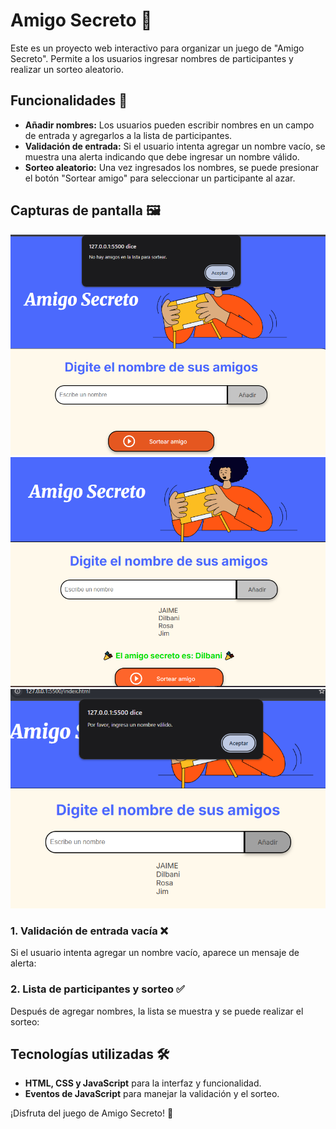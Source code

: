 # Amigo Secreto 🎁

Este es un proyecto web interactivo para organizar un juego de "Amigo Secreto". Permite a los usuarios ingresar nombres de participantes y realizar un sorteo aleatorio.

## Funcionalidades 📌

- **Añadir nombres:** Los usuarios pueden escribir nombres en un campo de entrada y agregarlos a la lista de participantes.
- **Validación de entrada:** Si el usuario intenta agregar un nombre vacío, se muestra una alerta indicando que debe ingresar un nombre válido.
- **Sorteo aleatorio:** Una vez ingresados los nombres, se puede presionar el botón "Sortear amigo" para seleccionar un participante al azar.

## Capturas de pantalla 🖼️
![Alerta cuando no hay ningun amigo para sortear](assets/primera.png)
![Agregando y sorteando el amigo secreto corractamente](assets/segunda.png)
![Alerta cuando no se agrega un nombre](assets/tercera.png)

### 1. Validación de entrada vacía ❌
Si el usuario intenta agregar un nombre vacío, aparece un mensaje de alerta:


### 2. Lista de participantes y sorteo ✅
Después de agregar nombres, la lista se muestra y se puede realizar el sorteo:

## Tecnologías utilizadas 🛠️

- **HTML, CSS y JavaScript** para la interfaz y funcionalidad.
- **Eventos de JavaScript** para manejar la validación y el sorteo.


¡Disfruta del juego de Amigo Secreto! 🎉


